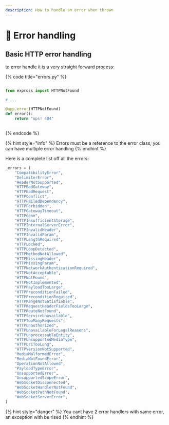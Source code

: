 ```yaml
---
description: How to handle an error when thrown
---
```


# 🛑 Error handling

## Basic HTTP error handling

to error handle it is a very straight forward process:

{% code title="errors.py" %}
```python

from expross import HTTPNotFound

# ...

@app.error(HTTPNotFound)
def error():
    return "ups! 404"
    
```
{% endcode %}

{% hint style="info" %}
 Errors must be a reference to the error class, you can have multiple error handling
{% endhint %}

Here is a complete list off all the errors:

```python
_errors = (
    "CompatibilityError",
    "DelimiterError",
    "HeaderNotSupported",
    "HTTPBadGateway",
    "HTTPBadRequest",
    "HTTPConflict",
    "HTTPFailedDependency",
    "HTTPForbidden",
    "HTTPGatewayTimeout",
    "HTTPGone",
    "HTTPInsufficientStorage",
    "HTTPInternalServerError",
    "HTTPInvalidHeader",
    "HTTPInvalidParam",
    "HTTPLengthRequired",
    "HTTPLocked",
    "HTTPLoopDetected",
    "HTTPMethodNotAllowed",
    "HTTPMissingHeader",
    "HTTPMissingParam",
    "HTTPNetworkAuthenticationRequired",
    "HTTPNotAcceptable",
    "HTTPNotFound",
    "HTTPNotImplemented",
    "HTTPPayloadTooLarge",
    "HTTPPreconditionFailed",
    "HTTPPreconditionRequired",
    "HTTPRangeNotSatisfiable",
    "HTTPRequestHeaderFieldsTooLarge",
    "HTTPRouteNotFound",
    "HTTPServiceUnavailable",
    "HTTPTooManyRequests",
    "HTTPUnauthorized",
    "HTTPUnavailableForLegalReasons",
    "HTTPUnprocessableEntity",
    "HTTPUnsupportedMediaType",
    "HTTPUriTooLong",
    "HTTPVersionNotSupported",
    "MediaMalformedError",
    "MediaNotFoundError",
    "OperationNotAllowed",
    "PayloadTypeError",
    "UnsupportedError",
    "UnsupportedScopeError",
    "WebSocketDisconnected",
    "WebSocketHandlerNotFound",
    "WebSocketPathNotFound",
    "WebSocketServerError",
)
```

{% hint style="danger" %}
You cant have 2 error handlers with same error, an exception with be rised
{% endhint %}

